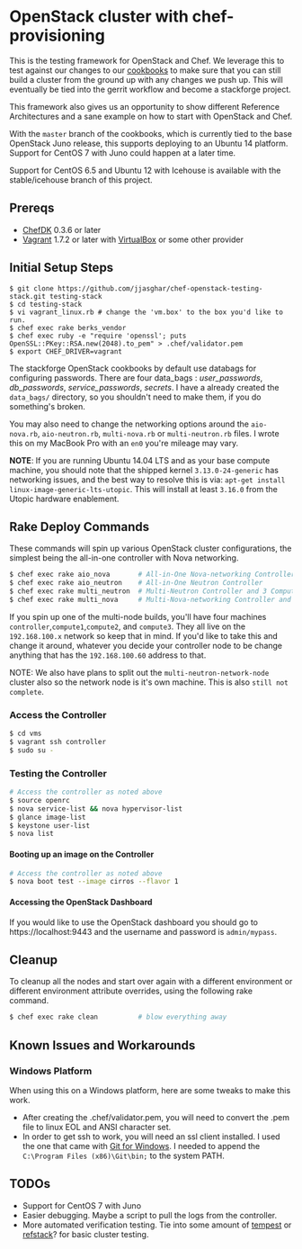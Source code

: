 # OpenStack cluster with chef-provisioning

This is the testing framework for OpenStack and Chef. We leverage this to test against our changes to our [cookbooks](https://wiki.openstack.org/wiki/Chef/GettingStarted) to make sure
that you can still build a cluster from the ground up with any changes we push up. This will eventually be tied into the gerrit workflow
and become a stackforge project.

This framework also gives us an opportunity to show different Reference Architectures and a sane example on how to start with OpenStack and Chef.

With the `master` branch of the cookbooks, which is currently tied to the base OpenStack Juno release, this supports deploying to an Ubuntu 14 platform.  Support for CentOS 7 with Juno could happen at a later time.

Support for CentOS 6.5 and Ubuntu 12 with Icehouse is available with the stable/icehouse branch of this project.

## Prereqs

- [ChefDK](https://downloads.chef.io/chef-dk/) 0.3.6 or later
- [Vagrant](https://www.vagrantup.com/downloads.html) 1.7.2 or later with [VirtualBox](https://www.virtualbox.org/wiki/Downloads) or some other provider

## Initial Setup Steps

```shell
$ git clone https://github.com/jjasghar/chef-openstack-testing-stack.git testing-stack
$ cd testing-stack
$ vi vagrant_linux.rb # change the 'vm.box' to the box you'd like to run.
$ chef exec rake berks_vendor
$ chef exec ruby -e "require 'openssl'; puts OpenSSL::PKey::RSA.new(2048).to_pem" > .chef/validator.pem
$ export CHEF_DRIVER=vagrant
```

The stackforge OpenStack cookbooks by default use databags for configuring passwords.  There are four
data_bags : *user_passwords*, *db_passwords*, *service_passwords*, *secrets*. I have a already created
the `data_bags/` directory, so you shouldn't need to make them, if you do something's broken.

You may also need to change the networking options around the `aio-nova.rb`, `aio-neutron.rb`, `multi-nova.rb` or `multi-neutron.rb`
files. I wrote this on my MacBook Pro with an `en0` you're mileage may vary.

**NOTE**: If you are running Ubuntu 14.04 LTS and as your base compute machine, you should note that the shipped
kernel `3.13.0-24-generic` has networking issues, and the best way to resolve this is
via: `apt-get install linux-image-generic-lts-utopic`. This will install at least `3.16.0` from the Utopic hardware enablement.

## Rake Deploy Commands

These commands will spin up various OpenStack cluster configurations, the simplest being the all-in-one controller with Nova networking.

```bash
$ chef exec rake aio_nova       # All-in-One Nova-networking Controller
$ chef exec rake aio_neutron    # All-in-One Neutron Controller
$ chef exec rake multi_neutron  # Multi-Neutron Controller and 3 Compute nodes
$ chef exec rake multi_nova     # Multi-Nova-networking Controller and 3 Compute nodes
```

If you spin up one of the multi-node builds, you'll have four machines `controller`,`compute1`,`compute2`, and `compute3`. They all live on the
`192.168.100.x` network so keep that in mind. If you'd like to take this and change it around, whatever you decide your controller
node to be change anything that has the `192.168.100.60` address to that.

NOTE: We also have plans to split out the `multi-neutron-network-node` cluster also so the network node is it's own machine.
This is also `still not complete`.

### Access the Controller

```bash
$ cd vms
$ vagrant ssh controller
$ sudo su -
```

### Testing the Controller

```bash
# Access the controller as noted above
$ source openrc
$ nova service-list && nova hypervisor-list
$ glance image-list
$ keystone user-list
$ nova list
```

#### Booting up an image on the Controller

```bash
# Access the controller as noted above
$ nova boot test --image cirros --flavor 1
```

#### Accessing the OpenStack Dashboard

If you would like to use the OpenStack dashboard you should go to https://localhost:9443 and the username and password is `admin/mypass`.

## Cleanup

To cleanup all the nodes and start over again with a different environment or different environment attribute overrides, using the following rake command.

```bash
$ chef exec rake clean          # blow everything away
```

## Known Issues and Workarounds

### Windows Platform

When using this on a Windows platform, here are some tweaks to make this work.

- After creating the .chef/validator.pem, you will need to convert the .pem file to linux EOL and ANSI character set.
- In order to get ssh to work, you will need an ssl client installed.  I used the one that came with [Git for Windows](git-scm.com/download).  I needed to append the `C:\Program Files (x86)\Git\bin;` to the system PATH.

## TODOs

- Support for CentOS 7 with Juno
- Easier debugging. Maybe a script to pull the logs from the controller.
- More automated verification testing.  Tie into some amount of [tempest](https://github.com/openstack/tempest) or [refstack](https://wiki.openstack.org/wiki/RefStack)? for basic cluster testing.
